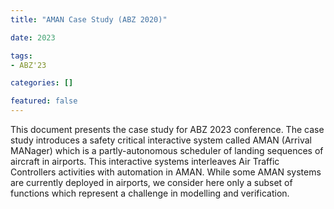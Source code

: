 ```yaml
---
title: "AMAN Case Study (ABZ 2020)"

date: 2023

tags:
- ABZ'23

categories: []

featured: false
---
```

This document presents the case study for ABZ 2023 conference. The case study introduces a safety critical interactive system called
AMAN (Arrival MANager) which is a partly-autonomous scheduler of landing sequences of aircraft in airports. This interactive systems interleaves Air Traffic Controllers activities with automation in AMAN. While some AMAN systems are currently deployed in airports, we consider here only a subset of functions which represent a challenge in modelling and verification.